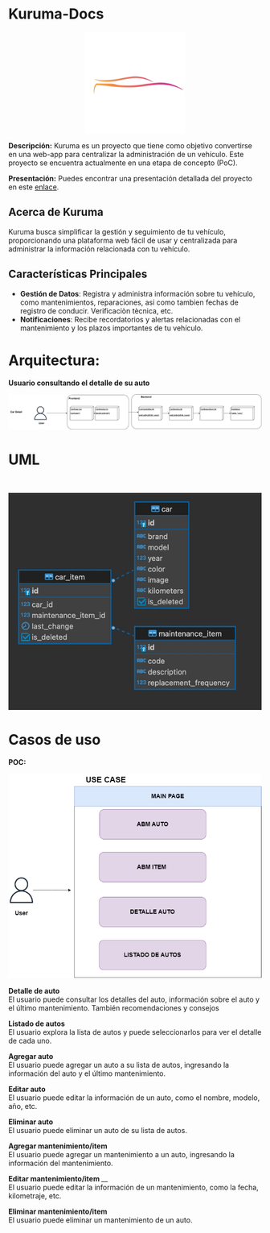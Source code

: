 # Kuruma-Docs
<div  align="center"><img src="assets/kuruma.png" alt="alt text" alt="alt text" height="200" width="200" /></div>

**Descripción:**
Kuruma es un proyecto que tiene como objetivo convertirse en una web-app para centralizar la administración de un vehículo. Este proyecto se encuentra actualmente en una etapa de concepto (PoC).

**Presentación:**
Puedes encontrar una presentación detallada del proyecto en este [enlace](https://docs.google.com/presentation/d/1PSSQ1QTzhdLFFvP2EvH3GRkeTXDN7T419HXD_mnkW1M/edit?usp=sharing).

## Acerca de Kuruma
Kuruma busca simplificar la gestión y seguimiento de tu vehículo, proporcionando una plataforma web fácil de usar y centralizada para administrar la información relacionada con tu vehículo.

## Características Principales
- **Gestión de Datos**: Registra y administra información sobre tu vehículo, como mantenimientos, reparaciones, asi como tambien fechas de registro de conducir. Verificaciòn tècnica, etc.
- **Notificaciones**: Recibe recordatorios y alertas relacionadas con el mantenimiento y los plazos importantes de tu vehículo.




# Arquitectura:
<b>Usuario consultando el detalle de su auto</b>

![title](assets/Architecture.png)

# UML

<br>

![title](assets/uml.png)

# Casos de uso

<b> POC: </b> 

![title](assets/CU.png)
<br>

<b> Detalle de auto </b>
<br>
El usuario puede consultar los detalles del auto, información sobre el auto y el último mantenimiento. También recomendaciones y consejos
</br>


<b> Listado de autos </b>
<br>
El usuario explora la lista de autos y puede seleccionarlos para ver el detalle de cada uno.
<br>

<b> Agregar auto </b>
<br>
El usuario puede agregar un auto a su lista de autos, ingresando la información del auto y el último mantenimiento.
<br>

<b> Editar auto </b>
<br>
El usuario puede editar la información de un auto, como el nombre, modelo, año, etc.
<br>

<b> Eliminar auto </b>
<br>
El usuario puede eliminar un auto de su lista de autos.
<br>

<b> Agregar mantenimiento/item </b>
<br>
El usuario puede agregar un mantenimiento a un auto, ingresando la información del mantenimiento.
<br>

<b> Editar mantenimiento/item </b>__
<br>
El usuario puede editar la información de un mantenimiento, como la fecha, kilometraje, etc.
<br>
    
<b> Eliminar mantenimiento/item </b>
<br>
El usuario puede eliminar un mantenimiento de un auto.

